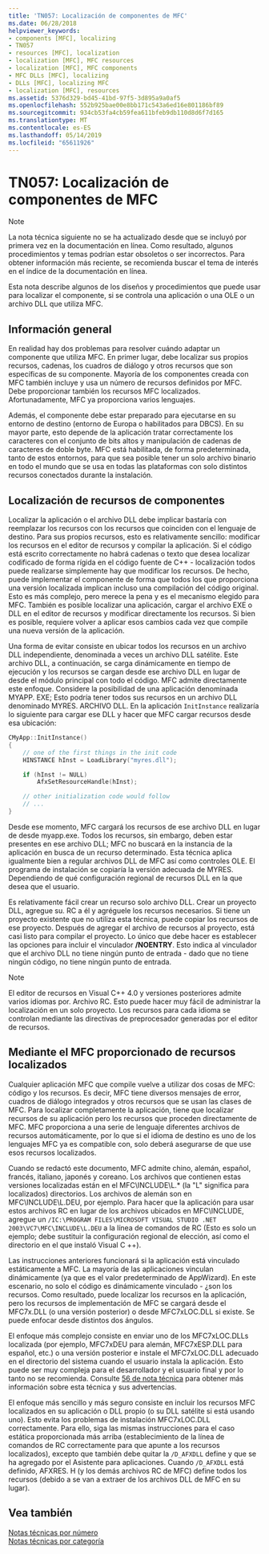 ```yaml
---
title: 'TN057: Localización de componentes de MFC'
ms.date: 06/28/2018
helpviewer_keywords:
- components [MFC], localizing
- TN057
- resources [MFC], localization
- localization [MFC], MFC resources
- localization [MFC], MFC components
- MFC DLLs [MFC], localizing
- DLLs [MFC], localizing MFC
- localization [MFC], resources
ms.assetid: 5376d329-bd45-41bd-97f5-3d895a9a0af5
ms.openlocfilehash: 552b925bae00e8bb171c543a6ed16e801186bf89
ms.sourcegitcommit: 934cb53fa4cb59fea611bfeb9db110d8d6f7d165
ms.translationtype: MT
ms.contentlocale: es-ES
ms.lasthandoff: 05/14/2019
ms.locfileid: "65611926"
---
```

# <a name="tn057-localization-of-mfc-components"></a>TN057: Localización de componentes de MFC

> [!NOTE]
> La nota técnica siguiente no se ha actualizado desde que se incluyó por primera vez en la documentación en línea. Como resultado, algunos procedimientos y temas podrían estar obsoletos o ser incorrectos. Para obtener información más reciente, se recomienda buscar el tema de interés en el índice de la documentación en línea.

Esta nota describe algunos de los diseños y procedimientos que puede usar para localizar el componente, si se controla una aplicación o una OLE o un archivo DLL que utiliza MFC.

## <a name="overview"></a>Información general

En realidad hay dos problemas para resolver cuándo adaptar un componente que utiliza MFC. En primer lugar, debe localizar sus propios recursos, cadenas, los cuadros de diálogo y otros recursos que son específicas de su componente. Mayoría de los componentes creada con MFC también incluye y usa un número de recursos definidos por MFC. Debe proporcionar también los recursos MFC localizados. Afortunadamente, MFC ya proporciona varios lenguajes.

Además, el componente debe estar preparado para ejecutarse en su entorno de destino (entorno de Europa o habilitados para DBCS). En su mayor parte, esto depende de la aplicación tratar correctamente los caracteres con el conjunto de bits altos y manipulación de cadenas de caracteres de doble byte. MFC está habilitada, de forma predeterminada, tanto de estos entornos, para que sea posible tener un solo archivo binario en todo el mundo que se usa en todas las plataformas con solo distintos recursos conectados durante la instalación.

## <a name="localizing-your-components-resources"></a>Localización de recursos de componentes

Localizar la aplicación o el archivo DLL debe implicar bastaría con reemplazar los recursos con los recursos que coinciden con el lenguaje de destino. Para sus propios recursos, esto es relativamente sencillo: modificar los recursos en el editor de recursos y compilar la aplicación. Si el código está escrito correctamente no habrá cadenas o texto que desea localizar codificado de forma rígida en el código fuente de C++ - localización todos puede realizarse simplemente hay que modificar los recursos. De hecho, puede implementar el componente de forma que todos los que proporciona una versión localizada implican incluso una compilación del código original. Esto es más complejo, pero merece la pena y es el mecanismo elegido para MFC. También es posible localizar una aplicación, cargar el archivo EXE o DLL en el editor de recursos y modificar directamente los recursos. Si bien es posible, requiere volver a aplicar esos cambios cada vez que compile una nueva versión de la aplicación.

Una forma de evitar consiste en ubicar todos los recursos en un archivo DLL independiente, denominada a veces un archivo DLL satélite. Este archivo DLL, a continuación, se carga dinámicamente en tiempo de ejecución y los recursos se cargan desde ese archivo DLL en lugar de desde el módulo principal con todo el código. MFC admite directamente este enfoque. Considere la posibilidad de una aplicación denominada MYAPP. EXE; Esto podría tener todos sus recursos en un archivo DLL denominado MYRES. ARCHIVO DLL. En la aplicación `InitInstance` realizaría lo siguiente para cargar ese DLL y hacer que MFC cargar recursos desde esa ubicación:

```cpp
CMyApp::InitInstance()
{
    // one of the first things in the init code
    HINSTANCE hInst = LoadLibrary("myres.dll");

    if (hInst != NULL)
        AfxSetResourceHandle(hInst);

    // other initialization code would follow
    // ...
}
```

Desde ese momento, MFC cargará los recursos de ese archivo DLL en lugar de desde myapp.exe. Todos los recursos, sin embargo, deben estar presentes en ese archivo DLL; MFC no buscará en la instancia de la aplicación en busca de un recurso determinado. Esta técnica aplica igualmente bien a regular archivos DLL de MFC así como controles OLE. El programa de instalación se copiaría la versión adecuada de MYRES. Dependiendo de qué configuración regional de recursos DLL en la que desea que el usuario.

Es relativamente fácil crear un recurso solo archivo DLL. Crear un proyecto DLL, agregue su. RC a él y agréguele los recursos necesarios. Si tiene un proyecto existente que no utiliza esta técnica, puede copiar los recursos de ese proyecto. Después de agregar el archivo de recursos al proyecto, está casi listo para compilar el proyecto. Lo único que debe hacer es establecer las opciones para incluir el vinculador **/NOENTRY**. Esto indica al vinculador que el archivo DLL no tiene ningún punto de entrada - dado que no tiene ningún código, no tiene ningún punto de entrada.

> [!NOTE]
> El editor de recursos en Visual C++ 4.0 y versiones posteriores admite varios idiomas por. Archivo RC. Esto puede hacer muy fácil de administrar la localización en un solo proyecto. Los recursos para cada idioma se controlan mediante las directivas de preprocesador generadas por el editor de recursos.

## <a name="using-the-provided-mfc-localized-resources"></a>Mediante el MFC proporcionado de recursos localizados

Cualquier aplicación MFC que compile vuelve a utilizar dos cosas de MFC: código y los recursos. Es decir, MFC tiene diversos mensajes de error, cuadros de diálogo integrados y otros recursos que se usan las clases de MFC. Para localizar completamente la aplicación, tiene que localizar recursos de su aplicación pero los recursos que proceden directamente de MFC. MFC proporciona a una serie de lenguaje diferentes archivos de recursos automáticamente, por lo que si el idioma de destino es uno de los lenguajes MFC ya es compatible con, solo deberá asegurarse de que use esos recursos localizados.

Cuando se redactó este documento, MFC admite chino, alemán, español, francés, italiano, japonés y coreano. Los archivos que contienen estas versiones localizadas están en el MFC\INCLUDE\L.* (la "L" significa para localizados) directorios. Los archivos de alemán son en MFC\INCLUDE\L.DEU, por ejemplo. Para hacer que la aplicación para usar estos archivos RC en lugar de los archivos ubicados en MFC\INCLUDE, agregue un `/IC:\PROGRAM FILES\MICROSOFT VISUAL STUDIO .NET 2003\VC7\MFC\INCLUDE\L.DEU` a la línea de comandos de RC (Esto es solo un ejemplo; debe sustituir la configuración regional de elección, así como el directorio en el que instaló Visual C ++).

Las instrucciones anteriores funcionará si la aplicación está vinculado estáticamente a MFC. La mayoría de las aplicaciones vinculan dinámicamente (ya que es el valor predeterminado de AppWizard). En este escenario, no solo el código es dinámicamente vinculado - ¿son los recursos. Como resultado, puede localizar los recursos en la aplicación, pero los recursos de implementación de MFC se cargará desde el MFC7x.DLL (o una versión posterior) o desde MFC7xLOC.DLL si existe. Se puede enfocar desde distintos dos ángulos.

El enfoque más complejo consiste en enviar uno de los MFC7xLOC.DLLs localizada (por ejemplo, MFC7xDEU para alemán, MFC7xESP.DLL para español, etc.) o una versión posterior e instale el MFC7xLOC.DLL adecuado en el directorio del sistema cuando el usuario instala la aplicación. Esto puede ser muy compleja para el desarrollador y el usuario final y por lo tanto no se recomienda. Consulte [56 de nota técnica](../mfc/tn056-installation-of-localized-mfc-components.md) para obtener más información sobre esta técnica y sus advertencias.

El enfoque más sencillo y más seguro consiste en incluir los recursos MFC localizados en su aplicación o DLL propio (o su DLL satélite si está usando uno). Esto evita los problemas de instalación MFC7xLOC.DLL correctamente. Para ello, siga las mismas instrucciones para el caso estática proporcionada más arriba (establecimiento de la línea de comandos de RC correctamente para que apunte a los recursos localizados), excepto que también debe quitar la `/D_AFXDLL` define y que se ha agregado por el Asistente para aplicaciones. Cuando `/D_AFXDLL` está definido, AFXRES. H (y los demás archivos RC de MFC) define todos los recursos (debido a se van a extraer de los archivos DLL de MFC en su lugar).

## <a name="see-also"></a>Vea también

[Notas técnicas por número](../mfc/technical-notes-by-number.md)<br/>
[Notas técnicas por categoría](../mfc/technical-notes-by-category.md)

